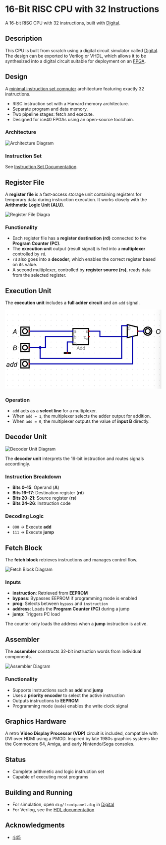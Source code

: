 # 16-Bit RISC CPU with 32 Instructions

A 16-bit RISC CPU with 32 instructions, built with [Digital](https://github.com/hneemann/Digital).

## Description

This CPU is built from scratch using a digital circuit simulator called [Digital](https://github.com/hneemann/Digital). The design can be exported to Verilog or VHDL, which allows it to be synthesized into a digital circuit suitable for deployment on an [FPGA](https://en.wikipedia.org/wiki/Field-programmable_gate_array).

## Design

A [minimal instruction set computer](https://en.wikipedia.org/wiki/Minimal_instruction_set_computer) architecture featuring exactly 32 instructions.

- RISC instruction set with a Harvard memory architecture.
- Separate program and data memory.
- Two pipeline stages: fetch and execute.
- Designed for ice40 FPGAs using an open-source toolchain.

### Architecture

![Architecture Diagram](./docs/architecture.png)

### Instruction Set

See [Instruction Set Documentation](./docs/instructions.md).

## Register File

A **register file** is a fast-access storage unit containing registers for temporary data during instruction execution. It works closely with the **Arithmetic Logic Unit (ALU)**.

![Register File Diagra](./docs_new/architecture.png)

### Functionality

- Each register file has a **register destination (rd)** connected to the **Program Counter (PC)**.
- The **execution unit** output (result signal) is fed into a **multiplexer** controlled by `rd`.
- `rd` also goes into a **decoder**, which enables the correct register based on its value.
- A second multiplexer, controlled by **register source (rs)**, reads data from the selected register.

## Execution Unit

The **execution unit** includes a **full adder circuit** and an `add` signal.

![Execution Unit Diagram](./docs_new/executionunit.png)

### Operation

- `add` acts as a **select line** for a multiplexer.
- When `add = 1`, the multiplexer selects the adder output for addition.
- When `add = 0`, the multiplexer outputs the value of **input B** directly.

## Decoder Unit

![Decoder Unit Diagram](decoder.png)

The **decoder unit** interprets the 16-bit instruction and routes signals accordingly.

### Instruction Breakdown

- **Bits 0–15**: Operand (**A**)
- **Bits 16–17**: Destination register (**rd**)
- **Bits 20–21**: Source register (**rs**)
- **Bits 24–26**: Instruction code

### Decoding Logic

- `000` → Execute **add**
- `111` → Execute **jump**

## Fetch Block

The **fetch block** retrieves instructions and manages control flow.

![Fetch Block Diagram](fetch.png)

### Inputs

- **instruction**: Retrieved from **EEPROM**
- **bypass**: Bypasses EEPROM if programming mode is enabled
- **prog**: Selects between `bypass` and `instruction`
- **address**: Loads the **Program Counter (PC)** during a jump
- **jump**: Triggers PC load

The counter only loads the address when a **jump** instruction is active.

## Assembler

The **assembler** constructs 32-bit instruction words from individual components.

![Assembler Diagram](assembler.png)

### Functionality

- Supports instructions such as **add** and **jump**
- Uses a **priority encoder** to select the active instruction
- Outputs instructions to **EEPROM**
- Programming mode (`mode`) enables the write clock signal

## Graphics Hardware

A retro **Video Display Processor (VDP)** circuit is included, compatible with DVI over HDMI using a PMOD. Inspired by late 1980s graphics systems like the Commodore 64, Amiga, and early Nintendo/Sega consoles.

## Status

- Complete arithmetic and logic instruction set
- Capable of executing most programs

## Building and Running

- For simulation, open `dig/frontpanel.dig` in [Digital](https://github.com/hneemann/Digital)
- For Verilog, see the [HDL documentation](./hdl/README.md)

## Acknowledgments

- [rj45](https://github.com/rj54)
